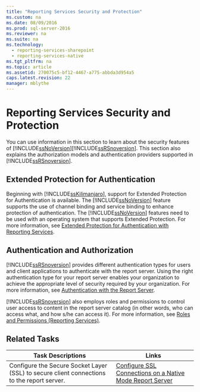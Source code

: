 ```yaml
---
title: "Reporting Services Security and Protection"
ms.custom: na
ms.date: 08/09/2016
ms.prod: sql-server-2016
ms.reviewer: na
ms.suite: na
ms.technology: 
  - reporting-services-sharepoint
  - reporting-services-native
ms.tgt_pltfrm: na
ms.topic: article
ms.assetid: 270075c5-bf12-4467-a775-abbda3d954a5
caps.latest.revision: 22
manager: mblythe
---
```

# Reporting Services Security and Protection
You can use information in this section to learn about the security features of [!INCLUDE[ssNoVersion](../../Topics/TopicNameContainA/tokens/ssNoVersion_md.md)][!INCLUDE[ssRSnoversion](../../Topics/TopicNameContainA/tokens/ssRSnoversion_md.md)]. This section also explains the authorization models and authentication providers supported in [!INCLUDE[ssRSnoversion](../../Topics/TopicNameContainA/tokens/ssRSnoversion_md.md)].  
  
## Extended Protection for Authentication  
 Beginning with [!INCLUDE[ssKilimanjaro](../../Topics/TopicNameContainA/tokens/ssKilimanjaro_md.md)], support for Extended Protection for Authentication is available. The [!INCLUDE[ssNoVersion](../../Topics/TopicNameContainA/tokens/ssNoVersion_md.md)] feature supports the use of channel binding and service binding to enhance protection of authentication. The [!INCLUDE[ssNoVersion](../../Topics/TopicNameContainA/tokens/ssNoVersion_md.md)] features need to be used with an operating system that supports Extended Protection. For more information, see [Extended Protection for Authentication with Reporting Services](../../Topics/TopicNameNotContainA/Extended-Protection-for-Authentication-with-Reporting-Services.md).  
  
## Authentication and Authorization  
 [!INCLUDE[ssRSnoversion](../../Topics/TopicNameContainA/tokens/ssRSnoversion_md.md)] provides different authentication types for users and client applications to authenticate with the report server. Using the right authentication type for your report server enables your organization to achieve the appropriate level of security required by your organization. For more information, see [Authentication with the Report Server](../../Topics/TopicNameNotContainA/Authentication-with-the-Report-Server.md).  
  
 [!INCLUDE[ssRSnoversion](../../Topics/TopicNameContainA/tokens/ssRSnoversion_md.md)] also employs roles and permissions to control user access to content in the report server catalog (in other words, who can access what, and how s/he can access it). For more information, see [Roles and Permissions (Reporting Services)](../../Topics/TopicNameNotContainA/Roles-and-Permissions--Reporting-Services-.md).  
  
## Related Tasks  
  
|Task Descriptions|Links|  
|-----------------------|-----------|  
|Configure the Secure Socket Layer (SSL) to secure client connections to the report server.|[Configure SSL Connections on a Native Mode Report Server](../../Topics/TopicNameContainA/Configure-SSL-Connections-on-a-Native-Mode-Report-Server.md)|
